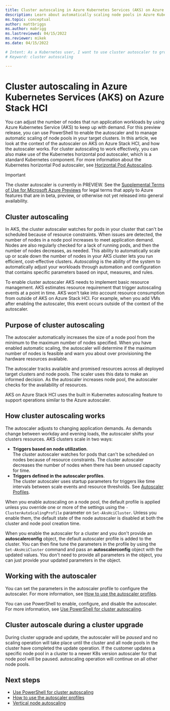 ```yaml
---
title: Cluster autoscaling in Azure Kubernetes Services (AKS) on Azure Stack HCI
description: Learn about automatically scaling node pools in Azure Kubernetes Service (AKS) on Azure Stack HCI
ms.topic: conceptual
author: mattbriggs
ms.author: mabrigg 
ms.lastreviewed: 04/15/2022
ms.reviewer: mikek
ms.date: 04/15/2022

# Intent: As a Kubernetes user, I want to use cluster autoscaler to grow my nodes to keep up with application demand.
# Keyword: cluster autoscaling

---
```


# Cluster autoscaling in Azure Kubernetes Services (AKS) on Azure Stack HCI

You can adjust the number of nodes that run application workloads by using Azure Kubernetes Service (AKS) to keep up with demand. For this preview release, you can use PowerShell to enable the autoscaler and to manage automatic scaling of node pools in your target clusters. In this article, we look at the context of the autoscaler on AKS on Azure Stack HCI, and how the autoscaler works. For cluster autoscaling to work effectively, you can also make use of the Kubernetes horizontal pod autoscaler, which is a standard Kubernetes component. For more information about the Kubernetes horizontal Pod autoscaler, see [Horizontal Pod Autoscaling](https://kubernetes.io/docs/tasks/run-application/horizontal-pod-autoscale/).

> [!IMPORTANT]
> The cluster autoscaler is currently in PREVIEW.
> See the [Supplemental Terms of Use for Microsoft Azure Previews](https://azure.microsoft.com/support/legal/preview-supplemental-terms/) for legal terms that apply to Azure features that are in beta, preview, or otherwise not yet released into general availability.
## Cluster autoscaling

In AKS, the cluster autoscaler watches for pods in your cluster that can't be scheduled because of resource constraints. When issues are detected, the number of nodes in a node pool increases to meet application demand. Nodes are also regularly checked for a lack of running pods, and then the number of nodes decreases, as needed. This ability to automatically scale up or scale down the number of nodes in your AKS cluster lets you run efficient, cost-effective clusters. *Autoscaling* is the ability of the system to automatically adjust your workloads through automation and configuration that contains specific parameters based on input, measures, and rules.

To enable cluster autoscaler AKS needs to implement basic resource management. AKS estimates resource requirement that trigger autoscaling events at a point in time. AKS won't take into account resource consumption from outside of AKS on Azure Stack HCI. For example, when you add VMs after enabling the autoscaler, this event occurs outside of the context of the autoscaler.
## Purpose of cluster autoscaling 

The autoscaler automatically increases the size of a node pool from the minimum to the maximum number of nodes specified. When you have enabled automatic scaling, the autoscaler will determine if the maximum number of nodes is feasible and warn you about over provisioning the hardware resources available. 

The autoscaler tracks available and promised resources across all deployed target clusters and node pools.  The scaler uses this data to make an informed decision. As the autoscaler increases node pool, the autoscaler checks for the availability of resources. 

AKS on Azure Stack HCI uses the built in Kubernetes autoscaling feature to support operations similar to the Azure autoscaler.

## How cluster autoscaling works

The autoscaler adjusts to  changing application demands. As demands change between workday and evening loads, the autoscaler shifts your clusters resources. AKS clusters scale in two ways:  

- **Triggers based on node utilization**.  
 The cluster autoscaler watches for pods that can't be scheduled on nodes because of resource constraints. The cluster autoscaler decreases the number of nodes when there has been unused capacity for time. 
- **Triggers defined in the autoscaler profiles**.  
 The cluster autoscaler uses startup parameters for triggers like time intervals between scale events and resource thresholds. See [Autoscaler Profiles](work-with-autoscaler-profiles.md). 

When you enable autoscaling on a node pool, the default profile is applied unless you override one or more of the settings using the `-ClusterAutoScalingProfile` parameter on `Set-AksHciCluster`. Unless you enable them, the default state of the node autoscaler is disabled at both the cluster and node pool creation time. 

When you enable the autoscaler for a cluster and you don't provide an **autoscalerconfig** object, the default autoscaler profile is added to the cluster. You can then fine tune the parameters in the profile by using the `Set-AksHciCluster` command and pass an **autoscalerconfig** object with the updated values. You don't need to provide all parameters in the object, you can just provide your updated parameters in the object.

## Working with the autoscaler

You can set the parameters in the  autoscaler profile to configure the autoscaler. For more information, see [How to use the autoscaler profiles](work-with-autoscaler-profiles.md).

You can use PowerShell to enable, configure, and disable the autoscaler. For more information, see [Use PowerShell for cluster autoscaling](work-with-horizontal-autoscaler.md).

## Cluster autoscale during a cluster upgrade

During cluster upgrade and update, the autoscaler will be *paused* and no scaling operation will take place until the cluster and all node pools in the cluster have completed the update operation. If the customer updates a specific node pool in a cluster to a newer K8s version autoscaler for that node pool will be paused. autoscaling operation will continue on all other node pools.

## Next steps

- [Use PowerShell for cluster autoscaling](work-with-horizontal-autoscaler.md)  
- [How to use the autoscaler profiles](work-with-autoscaler-profiles.md)  
- [Vertical node autoscaling](concepts-vertical-node-pool-scaling.md)
